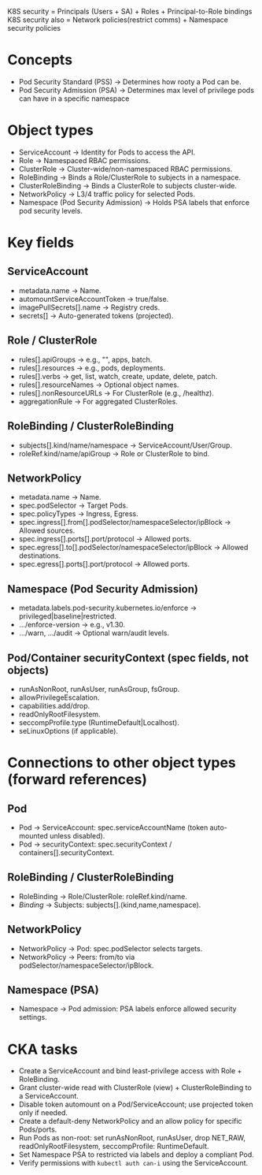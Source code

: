 K8S security = Principals (Users + SA) + Roles + Principal-to-Role bindings
K8S security also = Network policies(restrict comms) + Namespace security policies

# Concepts
- Pod Security Standard (PSS) → Determines how rooty a Pod can be.
- Pod Security Admission (PSA) → Determines max level of privilege pods can have in a specific namespace

# Object types
- ServiceAccount → Identity for Pods to access the API.
- Role → Namespaced RBAC permissions.
- ClusterRole → Cluster-wide/non-namespaced RBAC permissions.
- RoleBinding → Binds a Role/ClusterRole to subjects in a namespace.
- ClusterRoleBinding → Binds a ClusterRole to subjects cluster-wide.
- NetworkPolicy → L3/4 traffic policy for selected Pods.
- Namespace (Pod Security Admission) → Holds PSA labels that enforce pod security levels.

# Key fields
## ServiceAccount
- metadata.name → Name.
- automountServiceAccountToken → true/false.
- imagePullSecrets[].name → Registry creds.
- secrets[] → Auto-generated tokens (projected).

## Role / ClusterRole
- rules[].apiGroups → e.g., "", apps, batch.
- rules[].resources → e.g., pods, deployments.
- rules[].verbs → get, list, watch, create, update, delete, patch.
- rules[].resourceNames → Optional object names.
- rules[].nonResourceURLs → For ClusterRole (e.g., /healthz).
- aggregationRule → For aggregated ClusterRoles.

## RoleBinding / ClusterRoleBinding
- subjects[].kind/name/namespace → ServiceAccount/User/Group.
- roleRef.kind/name/apiGroup → Role or ClusterRole to bind.

## NetworkPolicy
- metadata.name → Name.
- spec.podSelector → Target Pods.
- spec.policyTypes → Ingress, Egress.
- spec.ingress[].from[].podSelector/namespaceSelector/ipBlock → Allowed sources.
- spec.ingress[].ports[].port/protocol → Allowed ports.
- spec.egress[].to[].podSelector/namespaceSelector/ipBlock → Allowed destinations.
- spec.egress[].ports[].port/protocol → Allowed ports.

## Namespace (Pod Security Admission)
- metadata.labels.pod-security.kubernetes.io/enforce → privileged|baseline|restricted.
- …/enforce-version → e.g., v1.30.
- …/warn, …/audit → Optional warn/audit levels.

## Pod/Container securityContext (spec fields, not objects)
- runAsNonRoot, runAsUser, runAsGroup, fsGroup.
- allowPrivilegeEscalation.
- capabilities.add/drop.
- readOnlyRootFilesystem.
- seccompProfile.type (RuntimeDefault|Localhost).
- seLinuxOptions (if applicable).

# Connections to other object types (forward references)
## Pod
- Pod -> ServiceAccount: spec.serviceAccountName (token auto-mounted unless disabled).
- Pod -> securityContext: spec.securityContext / containers[].securityContext.

## RoleBinding / ClusterRoleBinding
- RoleBinding -> Role/ClusterRole: roleRef.kind/name.
- *Binding* -> Subjects: subjects[].(kind,name,namespace).

## NetworkPolicy
- NetworkPolicy -> Pod: spec.podSelector selects targets.
- NetworkPolicy -> Peers: from/to via podSelector/namespaceSelector/ipBlock.

## Namespace (PSA)
- Namespace -> Pod admission: PSA labels enforce allowed security settings.

# CKA tasks
- Create a ServiceAccount and bind least-privilege access with Role + RoleBinding.
- Grant cluster-wide read with ClusterRole (view) + ClusterRoleBinding to a ServiceAccount.
- Disable token automount on a Pod/ServiceAccount; use projected token only if needed.
- Create a default-deny NetworkPolicy and an allow policy for specific Pods/ports.
- Run Pods as non-root: set runAsNonRoot, runAsUser, drop NET_RAW, readOnlyRootFilesystem, seccompProfile: RuntimeDefault.
- Set Namespace PSA to restricted via labels and deploy a compliant Pod.
- Verify permissions with `kubectl auth can-i` using the ServiceAccount.
